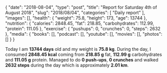 {
    "date": "2018-08-04",
    "type": "post",
    "title": "Report for Saturday 4th of August 2018",
    "slug": "2018\/08\/04",
    "categories": [
        "Daily report"
    ],
    "images": [],
    "health": {
        "weight": 75.8,
        "height": 173,
        "age": 13744
    },
    "nutrition": {
        "calories": 2848.45,
        "fat": 218.85,
        "carbohydrates": 112.99,
        "protein": 111.05
    },
    "exercise": {
        "pushups": 0,
        "crunches": 0,
        "steps": 2632
    },
    "media": {
        "books": [],
        "podcast": [],
        "youtube": [],
        "movies": [],
        "photos": []
    }
}

Today I am <strong>13744 days</strong> old and my weight is <strong>75.8 kg</strong>. During the day, I consumed <strong>2848.45 kcal</strong> coming from <strong>218.85 g</strong> fat, <strong>112.99 g</strong> carbohydrates and <strong>111.05 g</strong> protein. Managed to do <strong>0 push-ups</strong>, <strong>0 crunches</strong> and walked <strong>2632 steps</strong> during the day which is approximately <strong>2.01 km</strong>.